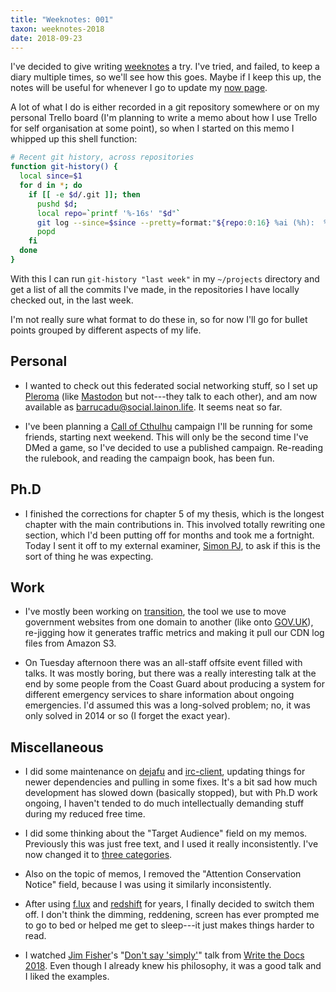 ```yaml
---
title: "Weeknotes: 001"
taxon: weeknotes-2018
date: 2018-09-23
---
```


I've decided to give writing [weeknotes][] a try.  I've tried, and
failed, to keep a diary multiple times, so we'll see how this goes.
Maybe if I keep this up, the notes will be useful for whenever I go to
update my [now page][].

[weeknotes]: https://weeknot.es/
[now page]: https://www.barrucadu.co.uk/now.html

A lot of what I do is either recorded in a git repository somewhere or
on my personal Trello board (I'm planning to write a memo about how I
use Trello for self organisation at some point), so when I started on
this memo I whipped up this shell function:

```bash
# Recent git history, across repositories
function git-history() {
  local since=$1
  for d in *; do
    if [[ -e $d/.git ]]; then
      pushd $d;
      local repo=`printf '%-16s' "$d"`
      git log --since=$since --pretty=format:"${repo:0:16} %ai (%h):  %s" --author='Michael Walker' --all
      popd
    fi
  done
}
```

With this I can run `git-history "last week"` in my `~/projects`
directory and get a list of all the commits I've made, in the
repositories I have locally checked out, in the last week.

I'm not really sure what format to do these in, so for now I'll go for
bullet points grouped by different aspects of my life.

## Personal

* I wanted to check out this federated social networking stuff, so I
  set up [Pleroma][] (like [Mastodon][] but not---they talk to each
  other), and am now available as [barrucadu@social.lainon.life][].
  It seems neat so far.

* I've been planning a [Call of Cthulhu][] campaign I'll be running
  for some friends, starting next weekend.  This will only be the
  second time I've DMed a game, so I've decided to use a published
  campaign.  Re-reading the rulebook, and reading the campaign book,
  has been fun.

[Pleroma]: https://pleroma.social/
[Mastodon]: https://mastodon.social/about
[barrucadu@social.lainon.life]: https://social.lainon.life/users/barrucadu
[Call of Cthulhu]: https://en.wikipedia.org/wiki/Call_of_Cthulhu_(role-playing_game)

## Ph.D

* I finished the corrections for chapter 5 of my thesis, which is the
  longest chapter with the main contributions in.  This involved
  totally rewriting one section, which I'd been putting off for months
  and took me a fortnight.  Today I sent it off to my external
  examiner, [Simon PJ][], to ask if this is the sort of thing he was
  expecting.

[Simon PJ]: https://www.microsoft.com/en-us/research/people/simonpj/

## Work

* I've mostly been working on [transition][], the tool we use to move
  government websites from one domain to another (like onto
  [GOV.UK][]), re-jigging how it generates traffic metrics and making
  it pull our CDN log files from Amazon S3.

* On Tuesday afternoon there was an all-staff offsite event filled
  with talks.  It was mostly boring, but there was a really
  interesting talk at the end by some people from the Coast Guard
  about producing a system for different emergency services to share
  information about ongoing emergencies.  I'd assumed this was a
  long-solved problem; no, it was only solved in 2014 or so (I forget
  the exact year).

[transition]: https://github.com/alphagov/transition
[GOV.UK]: https://www.gov.uk/

## Miscellaneous

* I did some maintenance on [dejafu][] and [irc-client][], updating
  things for newer dependencies and pulling in some fixes.  It's a bit
  sad how much development has slowed down (basically stopped), but
  with Ph.D work ongoing, I haven't tended to do much intellectually
  demanding stuff during my reduced free time.

* I did some thinking about the "Target Audience" field on my memos.
  Previously this was just free text, and I used it really
  inconsistently.  I've now changed it to [three categories][].

* Also on the topic of memos, I removed the "Attention Conservation
  Notice" field, because I was using it similarly inconsistently.

* After using [f.lux][] and [redshift][] for years, I finally decided
  to switch them off.  I don't think the dimming, reddening, screen
  has ever prompted me to go to bed or helped me get to sleep---it
  just makes things harder to read.

* I watched [Jim Fisher][]'s "[Don't say 'simply'][]" talk from [Write
  the Docs 2018][].  Even though I already knew his philosophy, it was
  a good talk and I liked the examples.

[dejafu]: https://github.com/barrucadu/dejafu
[irc-client]: https://github.com/barrucadu/irc-client
[three categories]: https://memo.barrucadu.co.uk/read-me-first.html
[f.lux]: https://justgetflux.com/
[redshift]: http://jonls.dk/redshift/
[Jim Fisher]: https://jameshfisher.com/
[Don't say 'simply']: https://jameshfisher.com/2018/09/13/dont-say-simply-writethedocs-prague.html
[Write the Docs 2018]: http://www.writethedocs.org/conf/prague/2018/
